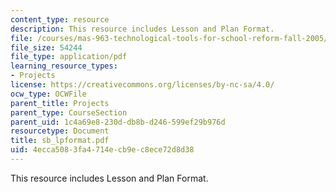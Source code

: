 ```yaml
---
content_type: resource
description: This resource includes Lesson and Plan Format.
file: /courses/mas-963-technological-tools-for-school-reform-fall-2005/4ecca5083fa4714ecb9ec8ece72d8d38_sb_lpformat.pdf
file_size: 54244
file_type: application/pdf
learning_resource_types:
- Projects
license: https://creativecommons.org/licenses/by-nc-sa/4.0/
ocw_type: OCWFile
parent_title: Projects
parent_type: CourseSection
parent_uid: 1c4a69e8-230d-db8b-d246-599ef29b976d
resourcetype: Document
title: sb_lpformat.pdf
uid: 4ecca508-3fa4-714e-cb9e-c8ece72d8d38
---
```

This resource includes Lesson and Plan Format.